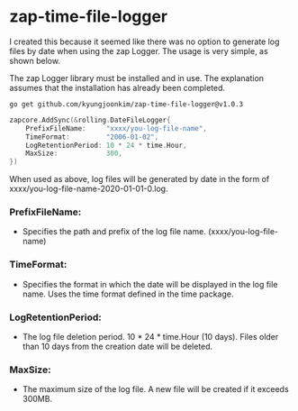 # zap-time-file-logger

I created this because it seemed like there was no option to generate log files by date when using the zap Logger.
The usage is very simple, as shown below.

The zap Logger library must be installed and in use. The explanation assumes that the installation has already been completed.


```
go get github.com/kyungjoonkim/zap-time-file-logger@v1.0.3
```

```go
zapcore.AddSync(&rolling.DateFileLogger{
    PrefixFileName:     "xxxx/you-log-file-name",
    TimeFormat:         "2006-01-02",
    LogRetentionPeriod: 10 * 24 * time.Hour,
    MaxSize:            300,
})
```

When used as above, log files will be generated by date in the form of xxxx/you-log-file-name-2020-01-01-0.log.

### PrefixFileName: 
- Specifies the path and prefix of the log file name. (xxxx/you-log-file-name) 

### TimeFormat: 
- Specifies the format in which the date will be displayed in the log file name. Uses the time format defined in the time package. 

### LogRetentionPeriod:
- The log file deletion period. 10 * 24 * time.Hour (10 days). Files older than 10 days from the creation date will be deleted.

### MaxSize:
- The maximum size of the log file. A new file will be created if it exceeds 300MB.